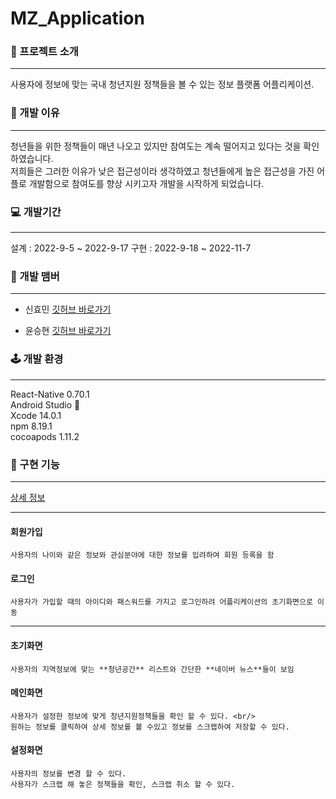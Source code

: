 # MZ_Application

### 🎁 프로젝트 소개
<hr/>
  사용자에 정보에 맞는 국내 청년지원 정책들을 볼 수 있는 정보 플랫폼 어플리케이션.

### 🦜 개발 이유
<hr/>
   청년들을 위한 정책들이 매년 나오고 있지만 참여도는 계속 떨어지고 있다는 것을 확인하였습니다. <br/>
   저희들은 그러한 이유가 낮은 접근성이라 생각하였고 청년들에게 높은 접근성을 가진 어플로 개발함으로 참여도를 향상 시키고자 개발을 시작하게 되었습니다.
   
### 💻 개발기간
<hr/>
  설계 : 2022-9-5 ~ 2022-9-17
  구현 : 2022-9-18 ~ 2022-11-7
  
### 🧳 개발 맴버
<hr/>

* 신효민 [깃허브 바로가기](https://github.com/BeanPhone)
  
* 윤승현 [깃허브 바로가기](https://github.com/SEunNGHYun)
  
### 🕹️ 개발 환경
<hr/>
  React-Native 0.70.1 <br/>
  Android Studio 🐬 <br/>
  Xcode 14.0.1 <br/>
  npm 8.19.1 <br/>
  cocoapods 1.11.2 <br/>

### 🤖 구현 기능
<hr/>

  [상세 정보](https://www.notion.so/MZ-41f433a90e2f4d1c85ac1314964088e9)
  
  <hr/>
  
  #### 회원가입    
    사용자의 나이와 같은 정보와 관심분야에 대한 정보를 입려하여 회원 등록을 함
    
  #### 로그인 
    사용자가 가입할 때의 아이디와 패스워드를 가지고 로그인하려 어플리케이션의 초기화면으로 이동
  
  <hr/>
  
  #### 초기화면
    사용자의 지역정보에 맞는 **청년공간** 리스트와 간단한 **네이버 뉴스**들이 보임
    
  #### 메인화면
    사용자가 설정한 정보에 맞게 청년지원정책들을 확인 할 수 있다. <br/>
    원하는 정보를 클릭하여 상세 정보를 볼 수있고 정보를 스크랩하여 저장할 수 있다.
    
  #### 설정화면 
    사용자의 정보를 변경 할 수 있다. 
    사용자가 스크랩 해 놓은 정책들을 확인, 스크랩 취소 할 수 있다.
  
  
